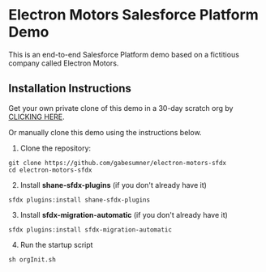 # Electron Motors Salesforce Platform Demo

This is an end-to-end Salesforce Platform demo based on a fictitious company called Electron Motors.

## Installation Instructions

Get your own private clone of this demo in a 30-day scratch org by [CLICKING HERE](https://hosted-scratch.herokuapp.com/launch?template=https://github.com/gabesumner/electron-motors-sfdx).

Or manually clone this demo using the instructions below.

1. Clone the repository:

```
git clone https://github.com/gabesumner/electron-motors-sfdx
cd electron-motors-sfdx
```

2. Install **shane-sfdx-plugins** (if you don't already have it)

  ```
  sfdx plugins:install shane-sfdx-plugins
  ```

3. Install **sfdx-migration-automatic** (if you don't already have it)

  ```
  sfdx plugins:install sfdx-migration-automatic
  ```


4. Run the startup script

  ```
  sh orgInit.sh
  ```